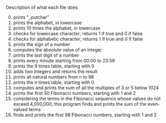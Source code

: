 Description of what each file does

0.   prints "_putchar"
1.   prints the alphabet, in lowercase
2.   prints 10 times the alphabet, in lowercase
3.   checks for lowercase character; returns 1 if true and 0 if false
4.   checks for alphabetic character; returns 1 if true and 0 if false
5.    prints the sign of a number
6.    computes the absolute value of an integer
7.    prints the last digit of a number
8.    prints every minute starting from 00:00 to 23:59
9.   prints the 9 times table, starting with 0
10.   adds two integers and returns the result
11.   prints all natural numbers from n to 98
12.   prints the n times table, starting with 0
13.   computes and prints the sum of all the multiples of 3 or 5 below 1024
14.   prints the first 50 Fibonacci numbers, starting with 1 and 2
15.   considering the terms in the Fibonacci sequence whose values do not exceed 4,000,000, this program finds and prints the sum of the even-valued terms
16.   finds and prints the first 98 Fibonacci numbers, starting with 1 and 2